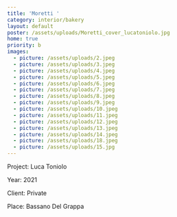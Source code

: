 ```yaml
---
title: 'Moretti '
category: interior/bakery
layout: default
poster: /assets/uploads/Moretti_cover_lucatoniolo.jpg
home: true
priority: b
images:
  - picture: /assets/uploads/2.jpeg
  - picture: /assets/uploads/3.jpeg
  - picture: /assets/uploads/4.jpeg
  - picture: /assets/uploads/5.jpeg
  - picture: /assets/uploads/6.jpeg
  - picture: /assets/uploads/7.jpeg
  - picture: /assets/uploads/8.jpeg
  - picture: /assets/uploads/9.jpeg
  - picture: /assets/uploads/10.jpeg
  - picture: /assets/uploads/11.jpeg
  - picture: /assets/uploads/12.jpeg
  - picture: /assets/uploads/13.jpeg
  - picture: /assets/uploads/14.jpeg
  - picture: /assets/uploads/18.jpeg
  - picture: /assets/uploads/15.jpg
---
```

Project: Luca Toniolo

Year: 2021

Client: Private

Place: Bassano Del Grappa

